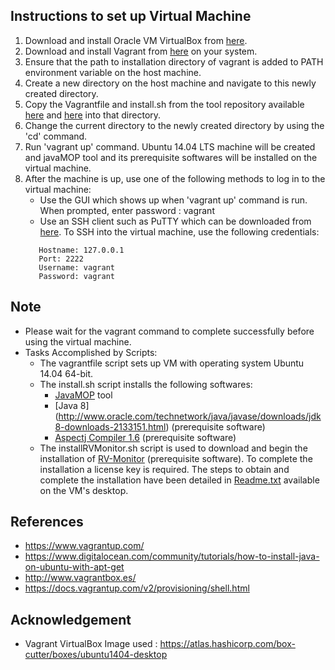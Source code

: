 ## Instructions to set up Virtual Machine  

1. Download and install Oracle VM VirtualBox from [here](https://www.virtualbox.org/wiki/Downloads). 
2. Download and install Vagrant from [here](https://www.vagrantup.com/downloads.html) on your system. 
3. Ensure that the path to installation directory of vagrant is added to PATH environment variable on the host machine.
4. Create a new directory on the host machine and navigate to this newly created directory.
5. Copy the Vagrantfile and install.sh from the tool repository available [here](https://github.com/SoftwareEngineeringToolDemos/ICSE-2012-javamop/blob/master/build-vm/Vagrantfile) and [here](https://github.com/SoftwareEngineeringToolDemos/ICSE-2012-javamop/blob/master/vm-prerequisites/install.sh) into that directory.
6. Change the current directory to the newly created directory by using the 'cd' command. 
7. Run 'vagrant up' command. Ubuntu 14.04 LTS machine will be created and javaMOP tool and its prerequisite softwares will be installed on the virtual machine.
8. After the machine is up, use one of the following methods to log in to the virtual machine:
   * Use the GUI which shows up when 'vagrant up' command is run. When prompted, enter password : vagrant
   * Use an SSH client such as PuTTY which can be downloaded from [here](http://www.chiark.greenend.org.uk/~sgtatham/putty/download.html). To SSH into the virtual machine, use the following credentials:
    ~~~
       Hostname: 127.0.0.1
       Port: 2222
       Username: vagrant
       Password: vagrant
    ~~~

## Note
* Please wait for the vagrant command to complete successfully before using the virtual machine.
* Tasks Accomplished by Scripts:
  * The vagrantfile script sets up VM with operating system Ubuntu 14.04 64-bit.
  * The install.sh script installs the following softwares:
    * [JavaMOP](http://fsl.cs.illinois.edu/index.php/JavaMOP4) tool
    * [Java 8] (http://www.oracle.com/technetwork/java/javase/downloads/jdk8-downloads-2133151.html) (prerequisite software)
    * [Aspectj Compiler 1.6](https://eclipse.org/aspectj/downloads.php) (prerequisite software)
  * The installRVMonitor.sh script is used to download and begin the installation of [RV-Monitor](https://runtimeverification.com/monitor/download/?v=1.3) (prerequisite software). To complete the installation a license key is required. The steps to obtain and complete the installation have been detailed in [Readme.txt](https://github.com/SoftwareEngineeringToolDemos/ICSE-2012-javamop/blob/master/vm-prerequisites/Readme.txt) available on the VM's desktop.

## References
* https://www.vagrantup.com/
* https://www.digitalocean.com/community/tutorials/how-to-install-java-on-ubuntu-with-apt-get
* http://www.vagrantbox.es/
* https://docs.vagrantup.com/v2/provisioning/shell.html

## Acknowledgement
* Vagrant VirtualBox Image used : https://atlas.hashicorp.com/box-cutter/boxes/ubuntu1404-desktop
